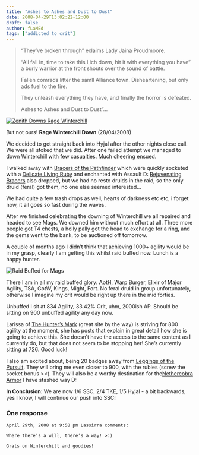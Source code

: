 ```yaml
---
title: "Ashes to Ashes and Dust to Dust"
date: 2008-04-29T13:02:22+12:00
draft: false
author: fLaMEd
tags: ["addicted to crit"]
---
```


>“They’ve broken through” exlaims Lady Jaina Proudmoore.
>
>“All fall in, time to take this Lich down, hit it with everything you have” a burly warrior at the front shouts over the sound of battle.
>
>Fallen comrads litter the samll Alliance town. Disheartening, but only ads fuel to the fire.
>
>They unleash everything they have, and finally the horror is defeated.
>
>Ashes to Ashes and Dust to Dust”…

[![Zenith Downs Rage Winterchill](https://web.archive.org/web/20081014210224im_/http://critaddict.shadyacres.co.nz/assets/bossesdown/zenith_downs_winterchill28apr08.png)](https://web.archive.org/web/20081014210224/http://critaddict.shadyacres.co.nz/assets/bossesdown/zenith_downs_winterchill28apr08.png)

But not ours! **Rage Winterchill Down** (28/04/2008)

We decided to get straight back into Hyjal after the other nights  close call. We were all stoked that we did. After one failed attempt we  managed to down Winterchill with few casualties. Much cheering ensued.

I walked away with [Bracers of the Pathfinder](https://web.archive.org/web/20081014210224/http://www.wowhead.com/?item=30864) which were quickly socketed with a [Delicate Living Ruby](https://web.archive.org/web/20081014210224/http://www.wowhead.com/?item=24028) and enchanted with Assault D: [Rejuvenating Bracers](https://web.archive.org/web/20081014210224/http://www.wowhead.com/?item=30868) also dropped, but we had no resto druids in the raid, so the only druid (feral) got them, no one else seemed interested…

We had quite a few trash drops as well, hearts of darkness etc etc, i forget now, it all goes so fast during the waves.

After we finished celebrating the downing of Winterchill we all  repaired and headed to see Mags. We downed him without much effort at  all. Three more people got T4 chests, a holly pally got the head to  exchange for a ring, and the gems went to the bank, to be auctioned off  tomorrow.

A couple of months ago I didn’t think that achieving 1000+ agility  would be in my grasp, clearly I am getting this whilst raid buffed now.  Lunch is a happy hunter.

![Raid Buffed for Mags](https://web.archive.org/web/20081014210224im_/http://critaddict.shadyacres.co.nz/assets/raid_stats/mags_raidbuffed_28apr08.png)

There I am in all my raid buffed glory: AotH, Warp Burger, Elixir of  Major Agility, TSA, GotW, Kings, Might, Fort. No feral druid in group  unfortunately, otherwise I imagine my crit would be right up there in  the mid forties.

Unbuffed I sit at 834 Agility, 33.42% Crit, uhm, 2000ish AP. Should be sitting on 900 unbuffed agility any day now.

Larissa of [The Hunter’s Mark](https://web.archive.org/web/20081014210224/http://www.thehuntersmark.net/) (great site by the way) is striving for 800 agility at the moment, she  has posts that explain in great detail how she is going to achieve this. She doesn’t have the access to the same content as I currently do, but  that does not seem to be stopping her! She’s currently sitting at 726.  Good luck!

I also am excited about, being 20 badges away from [Leggings of the Pursuit](https://web.archive.org/web/20081014210224/http://www.wowhead.com/?item=34914). They will bring me even closer to 900, with the rubies (screw the  socket bonus ><). They will also be a worthy destination for the[Nethercobra Armor](https://web.archive.org/web/20081014210224/http://www.wowhead.com/?item=29535) I have stashed way D:

**In Conclusion**: We are now 1/6 SSC, 2/4 TKE, 1/5 Hyjal - a bit backwards, yes I know, I will continue our push into SSC!

### One response

    April 29th, 2008 at 9:58 pm Lassirra comments:
    
    Where there’s a will, there’s a way! >:)

    Grats on Winterchill and goodies!

